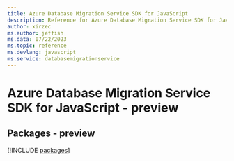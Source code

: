 ```yaml
---
title: Azure Database Migration Service SDK for JavaScript
description: Reference for Azure Database Migration Service SDK for JavaScript
author: xirzec
ms.author: jeffish
ms.data: 07/22/2023
ms.topic: reference
ms.devlang: javascript
ms.service: databasemigrationservice
---
```

# Azure Database Migration Service SDK for JavaScript - preview
## Packages - preview
[!INCLUDE [packages](database-migration-service-index.md)]